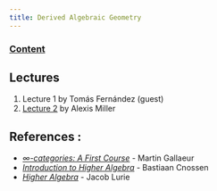 ```yaml
---
title: Derived Algebraic Geometry
---
```


### [Content](https://master-math-fonda.imj-prg.fr/gt/dag.pdf)

## Lectures

1. Lecture 1 by Tomás Fernández (guest)
2. [Lecture 2](lectures/dga2.pdf) by Alexis Miller

## References :

- [_$\infty$-categories: A First Course_](https://mgallauer.warwick.ac.uk/teaching/23icats/) - Martin Gallaeur
- [_Introduction to Higher Algebra_](https://sites.google.com/view/bastiaan-cnossen/teaching/so25-introduction-to-higher-algebra) - Bastiaan Cnossen
- [_Higher Algebra_](https://www.math.ias.edu/~lurie/papers/HA.pdf) - Jacob Lurie
